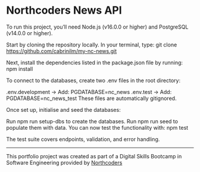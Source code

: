 # Northcoders News API

To run this project, you’ll need Node.js (v16.0.0 or higher) and PostgreSQL (v14.0.0 or higher).

Start by cloning the repository locally. In your terminal, type:
git clone https://github.com/cabrinilm/my-nc-news.git

Next, install the dependencies listed in the package.json file by running:
npm install

To connect to the databases, create two .env files in the root directory:

.env.development → Add: PGDATABASE=nc_news
.env.test → Add: PGDATABASE=nc_news_test
These files are automatically gitignored.

Once set up, initialise and seed the databases:

Run npm run setup-dbs to create the databases.
Run npm run seed to populate them with data.
You can now test the functionality with:
npm test

The test suite covers endpoints, validation, and error handling.



--- 

This portfolio project was created as part of a Digital Skills Bootcamp in Software Engineering provided by [Northcoders](https://northcoders.com/)

